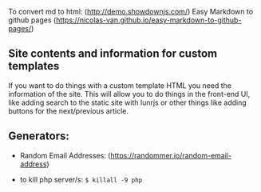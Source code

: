 To convert md to html: (http://demo.showdownjs.com/)
Easy Markdown to github pages (https://nicolas-van.github.io/easy-markdown-to-github-pages/)

## Site contents and information for custom templates
If you want to do things with a custom template HTML you need the information of the site. This will allow you to do things in the front-end UI, like adding search to the static site with lunrjs or other things like adding buttons for the next/previous article.

## Generators:

- Random Email Addresses: (https://randommer.io/random-email-address)

- to kill php server/s: `$ killall -9 php`